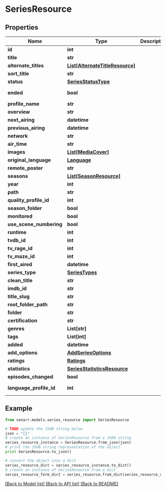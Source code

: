 # SeriesResource


## Properties
Name | Type | Description | Notes
------------ | ------------- | ------------- | -------------
**id** | **int** |  | [optional] 
**title** | **str** |  | [optional] 
**alternate_titles** | [**List[AlternateTitleResource]**](AlternateTitleResource.md) |  | [optional] 
**sort_title** | **str** |  | [optional] 
**status** | [**SeriesStatusType**](SeriesStatusType.md) |  | [optional] 
**ended** | **bool** |  | [optional] [readonly] 
**profile_name** | **str** |  | [optional] 
**overview** | **str** |  | [optional] 
**next_airing** | **datetime** |  | [optional] 
**previous_airing** | **datetime** |  | [optional] 
**network** | **str** |  | [optional] 
**air_time** | **str** |  | [optional] 
**images** | [**List[MediaCover]**](MediaCover.md) |  | [optional] 
**original_language** | [**Language**](Language.md) |  | [optional] 
**remote_poster** | **str** |  | [optional] 
**seasons** | [**List[SeasonResource]**](SeasonResource.md) |  | [optional] 
**year** | **int** |  | [optional] 
**path** | **str** |  | [optional] 
**quality_profile_id** | **int** |  | [optional] 
**season_folder** | **bool** |  | [optional] 
**monitored** | **bool** |  | [optional] 
**use_scene_numbering** | **bool** |  | [optional] 
**runtime** | **int** |  | [optional] 
**tvdb_id** | **int** |  | [optional] 
**tv_rage_id** | **int** |  | [optional] 
**tv_maze_id** | **int** |  | [optional] 
**first_aired** | **datetime** |  | [optional] 
**series_type** | [**SeriesTypes**](SeriesTypes.md) |  | [optional] 
**clean_title** | **str** |  | [optional] 
**imdb_id** | **str** |  | [optional] 
**title_slug** | **str** |  | [optional] 
**root_folder_path** | **str** |  | [optional] 
**folder** | **str** |  | [optional] 
**certification** | **str** |  | [optional] 
**genres** | **List[str]** |  | [optional] 
**tags** | **List[int]** |  | [optional] 
**added** | **datetime** |  | [optional] 
**add_options** | [**AddSeriesOptions**](AddSeriesOptions.md) |  | [optional] 
**ratings** | [**Ratings**](Ratings.md) |  | [optional] 
**statistics** | [**SeriesStatisticsResource**](SeriesStatisticsResource.md) |  | [optional] 
**episodes_changed** | **bool** |  | [optional] 
**language_profile_id** | **int** |  | [optional] [readonly] 

## Example

```python
from sonarr.models.series_resource import SeriesResource

# TODO update the JSON string below
json = "{}"
# create an instance of SeriesResource from a JSON string
series_resource_instance = SeriesResource.from_json(json)
# print the JSON string representation of the object
print SeriesResource.to_json()

# convert the object into a dict
series_resource_dict = series_resource_instance.to_dict()
# create an instance of SeriesResource from a dict
series_resource_form_dict = series_resource.from_dict(series_resource_dict)
```
[[Back to Model list]](../README.md#documentation-for-models) [[Back to API list]](../README.md#documentation-for-api-endpoints) [[Back to README]](../README.md)


